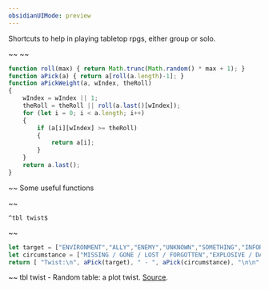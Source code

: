 ```yaml
---
obsidianUIMode: preview
---
```


Shortcuts to help in playing tabletop rpgs, either group or solo.


~~
~~
```js
function roll(max) { return Math.trunc(Math.random() * max + 1); }
function aPick(a) { return a[roll(a.length)-1]; }
function aPickWeight(a, wIndex, theRoll)
{
	wIndex = wIndex || 1;
	theRoll = theRoll || roll(a.last()[wIndex]);
	for (let i = 0; i < a.length; i++)
	{
		if (a[i][wIndex] >= theRoll)
		{
			return a[i];
		}
	}
	return a.last();
}
```
~~
Some useful functions


~~
```
^tbl twist$
```
~~
```js
let target = ["ENVIRONMENT","ALLY","ENEMY","UNKNOWN","SOMETHING","INFORMATION"];
let circumstance = ["MISSING / GONE / LOST / FORGOTTEN","EXPLOSIVE / DANGEROUS / SENSITIVE","BLOCKED / HIDDEN / TRAPPED","ARRIVED / RECENT / NEW","DEAD / DESTROYED / UNRECOVERABLE","BROKEN / DAMAGED / INJURED","FLOODED / OVERFLOWED / EXCEEDED","SABOTAGED / CAPTURED / TAKEN","CORRUPTED / TWISTED / INSANE","FALSE / FAKE / LYING / TREASON","MISTAKEN / ERROR / FALSE / WRONG","LEAKED / DISCOVERED / KNOWN","ERRATIC / UNRELIABLE / FAILING / INSUFFICIENT","DISRUPTED / MODIFIED / ARTIFICIAL","SURPRISING / ALTERED / UNEXPECTED","YOUNGER / OLDER / NEWER / OBSOLETE","SICK / HAZARDOUS / POISON / TOXIC","PREPARED / ARMED / EXPECTING","UNPREPARED / UNARMED / UNEXPECTED","DELAYED / TIMED / WAIT"];
return [ "Twist:\n", aPick(target), " - ", aPick(circumstance), "\n\n" ]

```
~~
tbl twist - Random table: a plot twist.  [Source](https://jvhouse.xyz/plot-twist-situations).
